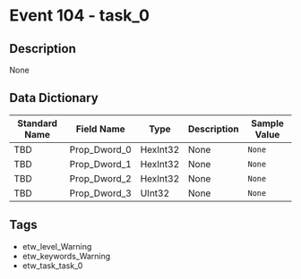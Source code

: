 # Event 104 - task_0

## Description
None

## Data Dictionary
|Standard Name|Field Name|Type|Description|Sample Value|
|---|---|---|---|---|
|TBD|Prop_Dword_0|HexInt32|None|`None`|
|TBD|Prop_Dword_1|HexInt32|None|`None`|
|TBD|Prop_Dword_2|HexInt32|None|`None`|
|TBD|Prop_Dword_3|UInt32|None|`None`|

## Tags
* etw_level_Warning
* etw_keywords_Warning
* etw_task_task_0